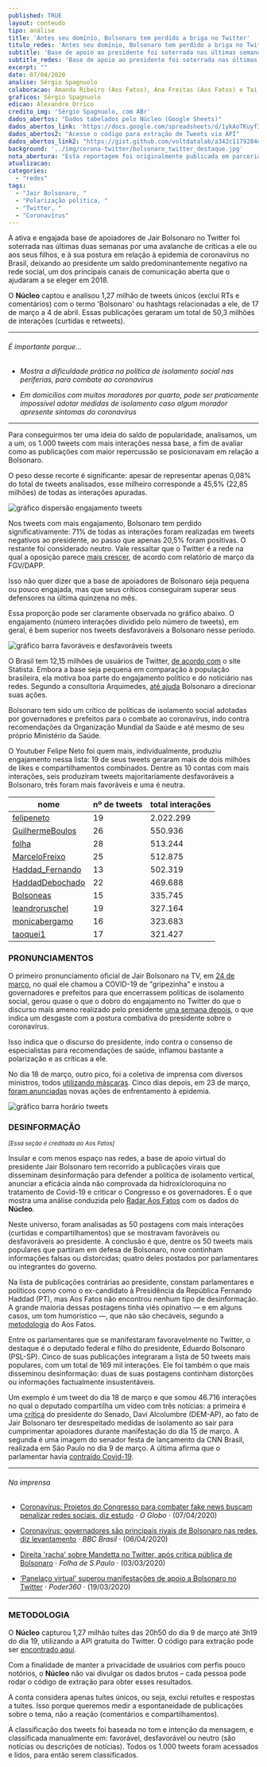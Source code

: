 ```yaml
---
published: TRUE
layout: conteudo
tipo: análise
title: 'Antes seu domínio, Bolsonaro tem perdido a briga no Twitter'
titulo_redes: 'Antes seu domínio, Bolsonaro tem perdido a briga no Twitter'
subtitle: 'Base de apoio ao presidente foi soterrada nas últimas semanas por críticas à sua postura sobre a epidemia de coronavírus no Brasil, segundo análise do Núcleo'
subtitle_redes: 'Base de apoio ao presidente foi soterrada nas últimas semanas por críticas à sua postura sobre a epidemia de coronavírus no Brasil'
excerpt: ""
date: 07/04/2020
analise: Sérgio Spagnuolo
colaboracao: Amanda Ribeiro (Aos Fatos), Ana Freitas (Aos Fatos) e Tai Nalon (Aos Fatos)
graficos: Sérgio Spagnuolo
edicao: Alexandre Orrico
credito_img: 'Sérgio Spagnuolo, com ABr'
dados_abertos: "Dados tabelados pelo Núcleo (Google Sheets)"
dados_abertos_link: 'https://docs.google.com/spreadsheets/d/1ykAoTKuyf3P0epNjDI8lmwSwJ99k5reW_BKora2q0FA/edit?usp=sharing'
dados_abertos2: "Acesse o código para extração de Tweets via API"
dados_abertos_link2: "https://gist.github.com/voltdatalab/a342c1179284deafa5c508dad33373f5"
background: '../img/corona-twitter/bolsonaro_twitter_destaque.jpg'
nota_abertura: "Esta reportagem foi originalmente publicada em parceria com o <a href='https://aosfatos.org/radar/' target='_blank'>Aos Fatos</a>"
atualizacao:
categories:
  - "redes"
tags:
  - "Jair Bolsonaro, "
  - "Polarização política, "
  - "Twitter, "
  - "Coronavírus"
---
```


A ativa e engajada base de apoiadores de Jair Bolsonaro no Twitter foi soterrada nas últimas duas semanas por uma avalanche de críticas a ele ou aos seus filhos, e à sua postura em relação à epidemia de coronavírus no Brasil, deixando ao presidente um saldo predominantemente negativo na rede social, um dos principais canais de comunicação aberta que o ajudaram a se eleger em 2018.

O **Núcleo** captou e analisou 1,27 milhão de tweets únicos (exclui RTs e comentários) com o termo 'Bolsonaro' ou hashtags relacionadas a ele, de 17 de março a 4 de abril. Essas publicações geraram um total de 50,3 milhões de interações (curtidas e retweets).


---

###### É importante porque...

- *Mostra a dificuldade prática na política de isolamento social nas periferias, para combate ao coronavírus*

- *Em domicílios com muitos moradores por quarto, pode ser praticamente impossível adotar medidas de isolamento caso algum morador apresente sintomas do coronavírus*

---

Para conseguirmos ter uma ideia do saldo de popularidade, analisamos, um a um, os 1.000 tweets com mais interações nessa base, a fim de avaliar como as publicações com maior repercussão se posicionavam em relação a Bolsonaro.

O peso desse recorte é significante: apesar de representar apenas 0,08% do total de tweets analisados, esse milheiro corresponde a 45,5% (22,85 milhões) de todas as interações apuradas.

![gráfico dispersão engajamento tweets](../img/corona-twitter/dispersao_1000tweet.png)

Nos tweets com mais engajamento, Bolsonaro tem perdido significativamente: 71% de todas as interações foram realizadas em tweets negativos ao presidente, ao passo que apenas 20,5% foram positivas. O restante foi considerado neutro. Vale ressaltar que o Twitter é a rede na qual a oposição parece [mais crescer](http://observademocraciadigital.org/posts/twitter-e-a-rede-em-que-os-parlamentares-de-partidos-situados-no-grupo-de-centro-alcancaram-maior-protagonismo-no-debate-sobre-o-covid-19/), de acordo com relatório de março da FGV/DAPP.

Isso não quer dizer que a base de apoiadores de Bolsonaro seja pequena ou pouco engajada, mas que seus críticos conseguiram superar seus defensores na última quinzena no mês.

Essa proporção pode ser claramente observada no gráfico abaixo. O engajamento (número interações dividido pelo número de tweets), em geral, é bem superior nos tweets desfavoráveis a Bolsonaro nesse período.

![gráfico barra favoráveis e desfavoráveis tweets](../img/corona-twitter/percentual_bolsonaro_tweets.png)

O Brasil tem 12,15 milhões de usuários de Twitter, [de acordo com](https://www.statista.com/statistics/977791/number-twitter-users-in-latin-american-countries/) o site Statista. Embora a base seja pequena em comparação à população brasileira, ela motiva boa parte do engajamento político e do noticiário nas redes. Segundo a consultoria Arquimedes, [até ajuda](https://www1.folha.uol.com.br/poder/2020/02/nas-crises-bolsonaro-se-orienta-pelas-redes-sociais-para-manter-sua-base-coesa.shtml) Bolsonaro a direcionar suas ações.

Bolsonaro tem sido um crítico de políticas de isolamento social adotadas por governadores e prefeitos para o combate ao coronavírus, indo contra recomendações da Organização Mundial da Saúde e até mesmo de seu próprio Ministério da Saúde.

O Youtuber Felipe Neto foi quem mais, individualmente, produziu engajamento nessa lista: 19 de seus tweets geraram mais de dois milhões de likes e compartilhamentos combinados. Dentre as 10 contas com mais interações, seis produziram tweets majoritariamente desfavoráveis a Bolsonaro, três foram mais favoráveis e uma é neutra.


| nome            | nº de tweets        | total interações  |
|-----------------|---------------------|-------------------|
| [felipeneto](https://twitter.com/search?q=Bolsonaro%20from%3Afelipeneto&src=typed_query)      | 19                  | 2.022.299         |
| [GuilhermeBoulos](https://twitter.com/search?q=Bolsonaro%20from%3AGuilhermeBoulos&src=typed_query) | 26                  | 550.936           |
| [folha](https://twitter.com/search?q=Bolsonaro%20from%3Afolha&src=typed_query)           | 28                  | 513.244           |
| [MarceloFreixo](https://twitter.com/search?q=Bolsonaro%20from%3AMarceloFreixo&src=typed_query)   | 25                  | 512.875           |
| [Haddad_Fernando](https://twitter.com/search?q=Bolsonaro%20from%3AHaddad_Fernando&src=typed_query) | 13                  | 502.319           |
| [HaddadDebochado](https://twitter.com/search?q=Bolsonaro%20from%3AHaddadDebochado&src=typed_query) | 22                  | 469.688           |
| [Bolsoneas](https://twitter.com/search?q=Bolsonaro%20from%3ABolsoneas&src=typed_query)       | 15                  | 335.745           |
| [leandroruschel](https://twitter.com/search?q=Bolsonaro%20from%3Aleandroruschel&src=typed_query)  | 19                  | 327.164           |
| [monicabergamo](https://twitter.com/search?q=Bolsonaro%20from%3Amonicabergamo&src=typed_query)   | 16                  | 323.683           |
| [taoquei1](https://twitter.com/search?q=Bolsonaro%20from%3Ataoquei1&src=typed_query)        | 17                  | 321.427           |


### PRONUNCIAMENTOS

O primeiro pronunciamento oficial de Jair Bolsonaro na TV, em [24 de março](https://www.youtube.com/watch?v=Vl_DYb-XaAE), no qual ele chamou a COVID-19 de "gripezinha" e instou a governadores e prefeitos para que encerrassem políticas de isolamento social, gerou quase o que o dobro do engajamento no Twitter do que o discurso mais ameno realizado pelo presidente [uma semana depois](https://www.youtube.com/watch?v=16RR2rG_AKA), o que indica um desgaste com a postura combativa do presidente sobre o coronavírus.  

Isso indica que o discurso do presidente, indo contra o consenso de especialistas para recomendações de saúde, inflamou bastante a polarização e as críticas a ele.

No dia 18 de março, outro pico, foi a coletiva de imprensa com diversos ministros, todos [utilizando máscaras](https://www.youtube.com/watch?v=lhltNqinvm4). Cinco dias depois, em 23 de março, [foram anunciadas](https://www.youtube.com/watch?v=Kv4bU88WPzc) novas ações de enfrentamento à epidemia.

![gráfico barra horário tweets](../img/corona-twitter/tweets_horarios_bolsonaro.png)

### DESINFORMAÇÃO

<small><em>[Essa seção é creditada ao Aos Fatos]</em></small>

Insular e com menos espaço nas redes, a base de apoio virtual do presidente Jair Bolsonaro tem recorrido a publicações virais que disseminam desinformação para defender a política de isolamento vertical, anunciar a eficácia ainda não comprovada da hidroxicloroquina no tratamento de Covid-19 e criticar o Congresso e os governadores. É o que mostra uma análise conduzida pelo [Radar Aos Fatos](https://aosfatos.org/radar/) com os dados do **Núcleo**.

Neste universo, foram analisadas as 50 postagens com mais interações (curtidas e compartilhamentos) que se mostravam favoráveis ou desfavoráveis ao presidente. A conclusão é que, dentre os 50 tweets mais populares que partiram em defesa de Bolsonaro, nove continham informações falsas ou distorcidas; quatro deles postados por parlamentares ou integrantes do governo.

Na lista de publicações contrárias ao presidente, constam parlamentares e políticos como como o ex-candidato à Presidência da República Fernando Haddad (PT), mas Aos Fatos não encontrou nenhum tipo de desinformação. A grande maioria dessas postagens tinha viés opinativo — e em alguns casos, um tom humorístico —, que não são checáveis, segundo a [metodologia](https://aosfatos.org/nosso-m%C3%A9todo/) do Aos Fatos.

Entre os parlamentares que se manifestaram favoravelmente no Twitter, o destaque é o deputado federal e filho do presidente, Eduardo Bolsonaro (PSL-SP). Cinco de suas publicações integraram a lista de 50 tweets mais populares, com um total de 169 mil interações. Ele foi também o que mais disseminou desinformação: duas de suas postagens continham distorções ou informações factualmente insustentáveis.

Um exemplo é um tweet do dia 18 de março e que somou 46.716 interações no qual o deputado compartilha um vídeo com três notícias: a primeira é uma [crítica](https://g1.globo.com/politica/noticia/2020/03/15/alcolumbre-critica-estimulos-a-aglomeracao-de-pessoas-nas-ruas-apos-bolsonaro-participar-de-ato.ghtml) do presidente do Senado, Davi Alcolumbre (DEM-AP), ao fato de Jair Bolsonaro ter desrespeitado medidas de isolamento ao sair para cumprimentar apoiadores durante manifestação do dia 15 de março. A segunda é uma imagem do senador festa de lançamento da CNN Brasil, realizada em São Paulo no dia 9 de março. A última afirma que o parlamentar havia [contraído Covid-19](https://www12.senado.leg.br/noticias/materias/2020/03/18/presidente-davi-alcolumbre-testa-positivo-para-covid-19).

---

###### Na imprensa

* [Coronavírus: Projetos do Congresso para combater fake news buscam penalizar redes sociais, diz estudo](https://oglobo.globo.com/brasil/coronavirus-projetos-do-congresso-para-combater-fake-news-buscam-penalizar-redes-sociais-diz-estudo-24355327) &sdot; *O Globo* &sdot; (07/04/2020)

* [Coronavírus: governadores são principais rivais de Bolsonaro nas redes, diz levantamento](https://www.bbc.com/portuguese/brasil-52192736) &sdot; *BBC Brasil* &sdot; (06/04/2020)

* [Direita 'racha' sobre Mandetta no Twitter, após crítica pública de Bolsonaro](https://www1.folha.uol.com.br/poder/2020/04/direita-racha-sobre-mandetta-no-twitter-apos-critica-publica-de-bolsonaro.shtml) &sdot; *Folha de S.Paulo* &sdot; (03/03/2020)

* [‘Panelaço virtual’ superou manifestações de apoio a Bolsonaro no Twitter](https://www.poder360.com.br/midia/panelaco-virtual-superou-manifestacoes-de-apoio-a-bolsonaro-no-twitter/) &sdot; *Poder360* &sdot; (19/03/2020)


---

### METODOLOGIA

O **Núcleo** capturou 1,27 milhão tuítes das 20h50 do dia 9 de março até 3h19 do dia 19, utilizando a API gratuita do Twitter. O código para extração pode ser [encontrado aqui](https://gist.github.com/voltdatalab/a342c1179284deafa5c508dad33373f5).

Com a finalidade de manter a privacidade de usuários com perfis pouco notórios, o **Núcleo** não vai divulgar os dados brutos – cada pessoa pode rodar o código de extração para obter esses resultados.

A conta considera apenas tuítes únicos, ou seja, exclui retuítes e respostas a tuítes. Isso porque queremos medir a espontaneidade de publicações sobre o tema, não a reação (comentários e compartilhamentos).

A classificação dos tweets foi baseada no tom e intenção da mensagem, e classificada manualmente em: favorável, desfavorável ou neutro (são notícias ou descrições de notícias). Todos os 1.000 tweets foram acessados e lidos, para então serem classificados.
